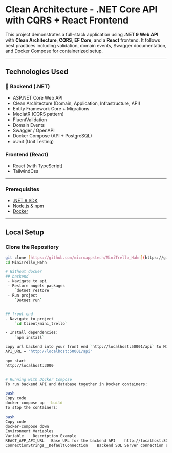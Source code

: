 # Clean Architecture - .NET Core API with CQRS + React Frontend

This project demonstrates a full-stack application using **.NET 9 Web API** with **Clean Architecture**, **CQRS**, **EF Core**, and a **React** frontend.
It follows best practices including validation, domain events, Swagger documentation, and Docker Compose for containerized setup.

---
## Technologies Used
### 🔧 Backend (.NET)
- ASP.NET Core Web API
- Clean Architecture (Domain, Application, Infrastructure, API)
- Entity Framework Core + Migrations
- MediatR (CQRS pattern)
- FluentValidation
- Domain Events
- Swagger / OpenAPI
- Docker Compose (API + PostgreSQL)
- xUnit (Unit Testing)

### Frontend (React)
- React (with TypeScript)
- TailwindCss 

---


### Prerequisites

- [.NET 9 SDK](https://dotnet.microsoft.com/en-us/download)
- [Node.js & npm](https://nodejs.org/)
- [Docker](https://www.docker.com/)

---

## Local Setup

### Clone the Repository

```bash
git clone [https://github.com/microappstech/MiniTrello_Hahn](https://github.com/microappstech/MiniTrello_Hahn).git
cd MiniTrello_Hahn

# Without docker 
## backend 
 - Navigate to api 
 - Restore nugets packages 
    `dotnet restore `
 - Run project 
    `Dotnet run`


## front end
- Navigate to project
    `cd Client/mini_trello`

- Install dependencies:
    `npm install`

copy url backend into your front end `http://localhost:50001/api` to MiniTrello_Hahn\client\mini_trello\src\services\boardService.ts
API_URL = "http://localhost:50001/api"

npm start
http://localhost:3000


# Running with Docker Compose
To run backend API and database together in Docker containers:

bash
Copy code
docker-compose up --build
To stop the containers:

bash
Copy code
docker-compose down
Environment Variables
Variable	Description	Example
REACT_APP_API_URL	Base URL for the backend API	http://localhost:8080/api
ConnectionStrings__DefaultConnection	Backend SQL Server connection string	Server=sqlserver;Database=MiniTrelloDB;User Id=sa;Password=YourStrong!Passw0rd;TrustServerCertificate=true;